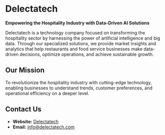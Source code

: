# Delectatech

**Empowering the Hospitality Industry with Data-Driven AI Solutions**

Delectatech is a technology company focused on transforming the hospitality sector by harnessing the power of artificial intelligence and big data. Through our specialized solutions, we provide market insights and analytics that help restaurants and food service businesses make data-driven decisions, optimize operations, and achieve sustainable growth.

## Our Mission
To revolutionize the hospitality industry with cutting-edge technology, enabling businesses to understand trends, customer preferences, and operational efficiency on a deeper level.

## Contact Us
- **Website:** [Delectatech](https://www.delectatech.com/)
- **Email:** [info@delectatech.com](mailto:info@delectatech.com)
